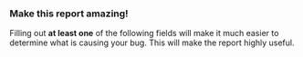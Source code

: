 ### Make this report amazing!

Filling out __at least one__ of the following fields will make it much easier to determine what is causing your bug. This will make the report highly useful.
